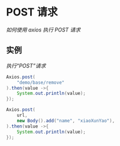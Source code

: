 # POST 请求

*如何使用 axios 执行 POST 请求*

## 实例

*执行“POST”请求*

```java
Axios.post(
	"demo/base/remove"
).then(value ->{
	System.out.println(value);
});
```



```java
Axios.post(
	url,
	new Body().add("name", "xiaoXunYao"),
).then(value ->{
	System.out.println(value);
});
```